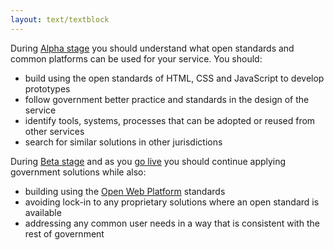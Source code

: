```yaml
---
layout: text/textblock
---
```

During [Alpha stage](/topics/service-design-delivery-process/alpha-stage/) you should understand what open standards and common platforms can be used for your service. You should:

- build using the open standards of HTML, CSS and JavaScript to develop prototypes
- follow government better practice and standards in the design of the service
- identify tools, systems, processes that can be adopted or reused from other services
- search for similar solutions in other jurisdictions

During [Beta stage](/topics/service-design-delivery-process/beta-stage/) and as you [go live](/topics/service-design-delivery-process/live-stage/) you should continue applying government solutions while also:

- building using the [Open Web Platform](https://www.w3.org/standards/) standards
- avoiding lock-in to any proprietary solutions where an open standard is available
- addressing any common user needs in a way that is consistent with the rest of government
